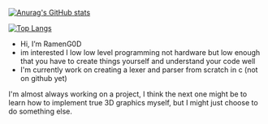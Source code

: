 
[![Anurag's GitHub stats](https://github-readme-stats.vercel.app/api?username=drplague1&show_icons=true&theme=dark)](https://github.com/anuraghazra/github-readme-stats)

[![Top Langs](https://github-readme-stats.vercel.app/api/top-langs/?username=drplague1&show_icons=true&theme=dark)](https://github.com/anuraghazra/github-readme-stats)

- Hi, I’m RamenG0D
- im interested I low low level programming not hardware but low enough that you have to create things yourself and understand your code well
- I'm currently work on creating a lexer and parser from scratch in c (not on github yet)

I'm almost always working on a project, I think the next one might be to learn how to implement true 3D graphics myself, but I might just choose to do something else.
